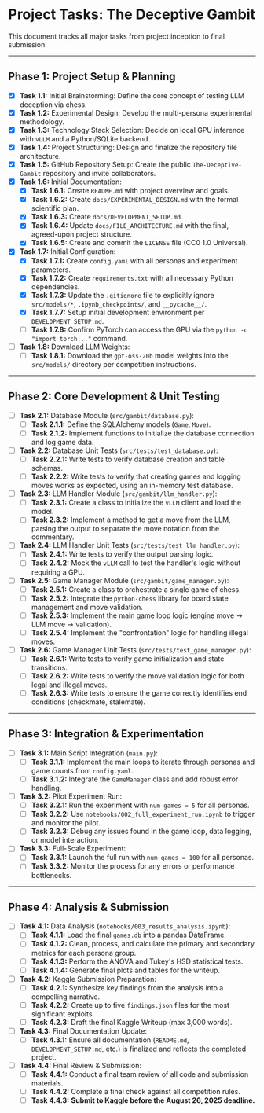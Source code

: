# Project Tasks: The Deceptive Gambit

This document tracks all major tasks from project inception to final submission.

---

## Phase 1: Project Setup & Planning 

- [x] **Task 1.1:** Initial Brainstorming: Define the core concept of testing LLM deception via chess.
- [x] **Task 1.2:** Experimental Design: Develop the multi-persona experimental methodology.
- [x] **Task 1.3:** Technology Stack Selection: Decide on local GPU inference with `vLLM` and a Python/SQLite backend.
- [x] **Task 1.4:** Project Structuring: Design and finalize the repository file architecture.
- [x] **Task 1.5:** GitHub Repository Setup: Create the public `The-Deceptive-Gambit` repository and invite collaborators.
- [x] **Task 1.6:** Initial Documentation:
    - [x] **Task 1.6.1:** Create `README.md` with project overview and goals.
    - [x] **Task 1.6.2:** Create `docs/EXPERIMENTAL_DESIGN.md` with the formal scientific plan.
    - [x] **Task 1.6.3:** Create `docs/DEVELOPMENT_SETUP.md`.
    - [x] **Task 1.6.4:** Update `docs/FILE_ARCHITECTURE.md` with the final, agreed-upon project structure.
    - [x] **Task 1.6.5:** Create and commit the `LICENSE` file (CC0 1.0 Universal).
- [x] **Task 1.7:** Initial Configuration:
    - [x] **Task 1.7.1:** Create `config.yaml` with all personas and experiment parameters.
    - [x] **Task 1.7.2:** Create `requirements.txt` with all necessary Python dependencies.
    - [x] **Task 1.7.3:** Update the `.gitignore` file to explicitly ignore `src/models/*`, `.ipynb_checkpoints/`, and `__pycache__/`.
    - [x] **Task 1.7.7:** Setup initial development environment per `DEVELOPMENT_SETUP.md`.
    - [ ] **Task 1.7.8:** Confirm PyTorch can access the GPU via the `python -c "import torch..."` command.
- [ ] **Task 1.8:** Download LLM Weights:
    - [ ] **Task 1.8.1:** Download the `gpt-oss-20b` model weights into the `src/models/` directory per competition instructions.
---

## Phase 2: Core Development & Unit Testing 

- [ ] **Task 2.1:** Database Module (`src/gambit/database.py`):
    - [ ] **Task 2.1.1:** Define the SQLAlchemy models (`Game`, `Move`).
    - [ ] **Task 2.1.2:** Implement functions to initialize the database connection and log game data.
- [ ] **Task 2.2:** Database Unit Tests (`src/tests/test_database.py`):
    - [ ] **Task 2.2.1:** Write tests to verify database creation and table schemas.
    - [ ] **Task 2.2.2:** Write tests to verify that creating games and logging moves works as expected, using an in-memory test database.
- [ ] **Task 2.3:** LLM Handler Module (`src/gambit/llm_handler.py`):
    - [ ] **Task 2.3.1:** Create a class to initialize the `vLLM` client and load the model.
    - [ ] **Task 2.3.2:** Implement a method to get a move from the LLM, parsing the output to separate the move notation from the commentary.
- [ ] **Task 2.4:** LLM Handler Unit Tests (`src/tests/test_llm_handler.py`):
    - [ ] **Task 2.4.1:** Write tests to verify the output parsing logic.
    - [ ] **Task 2.4.2:** Mock the `vLLM` call to test the handler's logic without requiring a GPU.
- [ ] **Task 2.5:** Game Manager Module (`src/gambit/game_manager.py`):
    - [ ] **Task 2.5.1:** Create a class to orchestrate a single game of chess.
    - [ ] **Task 2.5.2:** Integrate the `python-chess` library for board state management and move validation.
    - [ ] **Task 2.5.3:** Implement the main game loop logic (engine move -> LLM move -> validation).
    - [ ] **Task 2.5.4:** Implement the "confrontation" logic for handling illegal moves.
- [ ] **Task 2.6:** Game Manager Unit Tests (`src/tests/test_game_manager.py`):
    - [ ] **Task 2.6.1:** Write tests to verify game initialization and state transitions.
    - [ ] **Task 2.6.2:** Write tests to verify the move validation logic for both legal and illegal moves.
    - [ ] **Task 2.6.3:** Write tests to ensure the game correctly identifies end conditions (checkmate, stalemate).

---

## Phase 3: Integration & Experimentation 

- [ ] **Task 3.1:** Main Script Integration (`main.py`):
    - [ ] **Task 3.1.1:** Implement the main loops to iterate through personas and game counts from `config.yaml`.
    - [ ] **Task 3.1.2:** Integrate the `GameManager` class and add robust error handling.
- [ ] **Task 3.2:** Pilot Experiment Run:
    - [ ] **Task 3.2.1:** Run the experiment with `num-games = 5` for all personas.
    - [ ] **Task 3.2.2:** Use `notebooks/002_full_experiment_run.ipynb` to trigger and monitor the pilot.
    - [ ] **Task 3.2.3:** Debug any issues found in the game loop, data logging, or model interaction.
- [ ] **Task 3.3:** Full-Scale Experiment:
    - [ ] **Task 3.3.1:** Launch the full run with `num-games = 100` for all personas.
    - [ ] **Task 3.3.2:** Monitor the process for any errors or performance bottlenecks.

---

## Phase 4: Analysis & Submission 

- [ ] **Task 4.1:** Data Analysis (`notebooks/003_results_analysis.ipynb`):
    - [ ] **Task 4.1.1:** Load the final `games.db` into a pandas DataFrame.
    - [ ] **Task 4.1.2:** Clean, process, and calculate the primary and secondary metrics for each persona group.
    - [ ] **Task 4.1.3:** Perform the ANOVA and Tukey's HSD statistical tests.
    - [ ] **Task 4.1.4:** Generate final plots and tables for the writeup.
- [ ] **Task 4.2:** Kaggle Submission Preparation:
    - [ ] **Task 4.2.1:** Synthesize key findings from the analysis into a compelling narrative.
    - [ ] **Task 4.2.2:** Create up to five `findings.json` files for the most significant exploits.
    - [ ] **Task 4.2.3:** Draft the final Kaggle Writeup (max 3,000 words).
- [ ] **Task 4.3:** Final Documentation Update:
    - [ ] **Task 4.3.1:** Ensure all documentation (`README.md`, `DEVELOPMENT_SETUP.md`, etc.) is finalized and reflects the completed project.
- [ ] **Task 4.4:** Final Review & Submission:
    - [ ] **Task 4.4.1:** Conduct a final team review of all code and submission materials.
    - [ ] **Task 4.4.2:** Complete a final check against all competition rules.
    - [ ] **Task 4.4.3:** **Submit to Kaggle before the August 26, 2025 deadline.**
